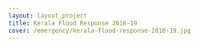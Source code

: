 ```yaml
---
layout: layout_project
title: Kerala Flood Response 2018-19
cover: /emergency/kerala-flood-response-2018-19.jpg
---
```

